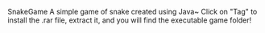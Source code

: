 SnakeGame
A simple game of snake created using Java~
Click on "Tag" to install the .rar file, extract it, and you will find the executable game folder! 
